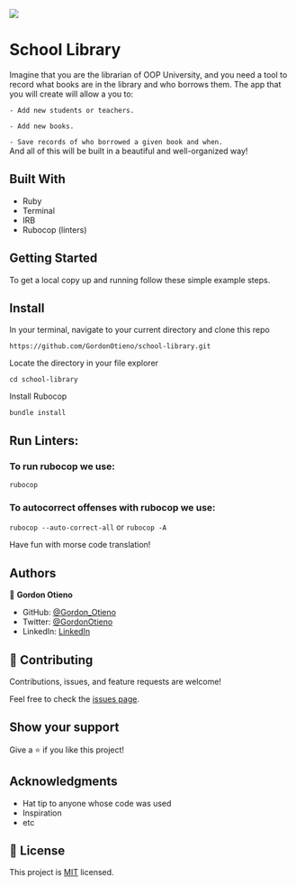 ![](https://img.shields.io/badge/Microverse-blueviolet)

# School Library

Imagine that you are the librarian of OOP University, and you need a tool to record what books are in the library and who borrows them. The app that you will create will allow a you to:

``- Add new students or teachers.``

``- Add new books.``

``- Save records of who borrowed a given book and when.``<br>
And all of this will be built in a beautiful and well-organized way!

## Built With

- Ruby
- Terminal
- IRB
- Rubocop (linters)



## Getting Started

To get a local copy up and running follow these simple example steps.

## Install

In your terminal, navigate to your current directory and clone this repo

`https://github.com/GordonOtieno/school-library.git`

Locate the directory in your file explorer

`cd school-library`

Install Rubocop

`bundle install`

## Run Linters:

### To run rubocop we use:
`rubocop`

### To autocorrect offenses with rubocop we use:
`rubocop --auto-correct-all` or
`rubocop -A`

Have fun with morse code translation!

## Authors

👤 **Gordon Otieno**

- GitHub: [@Gordon_Otieno ](https://github.com/GordonOtieno)
- Twitter: [@GordonOtieno](https://twitter.com/gordonotieno)
- LinkedIn: [LinkedIn](https://www.linkedin.com/in/gordonotieno/)

## 🤝 Contributing

Contributions, issues, and feature requests are welcome!

Feel free to check the [issues page](https://github.com/GordonOtieno/school-library/issues).

## Show your support

Give a ⭐️ if you like this project!

## Acknowledgments

- Hat tip to anyone whose code was used
- Inspiration
- etc

## 📝 License

This project is [MIT](./MIT.md) licensed.
